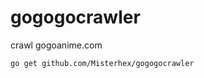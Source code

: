 gogogocrawler
=============

crawl gogoanime.com

```
go get github.com/Misterhex/gogogocrawler
```
